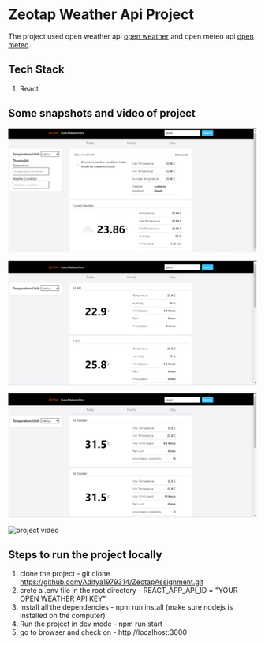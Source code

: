 # Zeotap Weather Api Project

The project used open weather api [open weather](https://openweathermap.org/current) and open meteo api [open meteo](https://open-meteo.com/en/docs).

## Tech Stack

1. React

## Some snapshots and video of project

![Main page](https://github.com/Aditya1979314/ZeotapAssignment/blob/083a6156e5c03150a7dffdeb9d9b4977a7f55657/src/assests/image-1.png)


![hour page](https://github.com/Aditya1979314/ZeotapAssignment/blob/083a6156e5c03150a7dffdeb9d9b4977a7f55657/src/assests/image-2.png)


![Week page](https://github.com/Aditya1979314/ZeotapAssignment/blob/083a6156e5c03150a7dffdeb9d9b4977a7f55657/src/assests/image-3.png)



![project video](https://github.com/user-attachments/assets/d47e4cc7-01d1-4d0f-8bf7-91fbe6c4e5a2)

## Steps to run the project locally
1. clone the project - git clone https://github.com/Aditya1979314/ZeotapAssignment.git
2. crete a .env file in the root directory - REACT_APP_API_ID = "YOUR OPEN WEATHER API KEY"
3. Install all the dependencies - npm run install (make sure nodejs is installed on the computer)
4. Run the project in dev mode  - npm run start
5. go to browser and check on - http://localhost:3000

